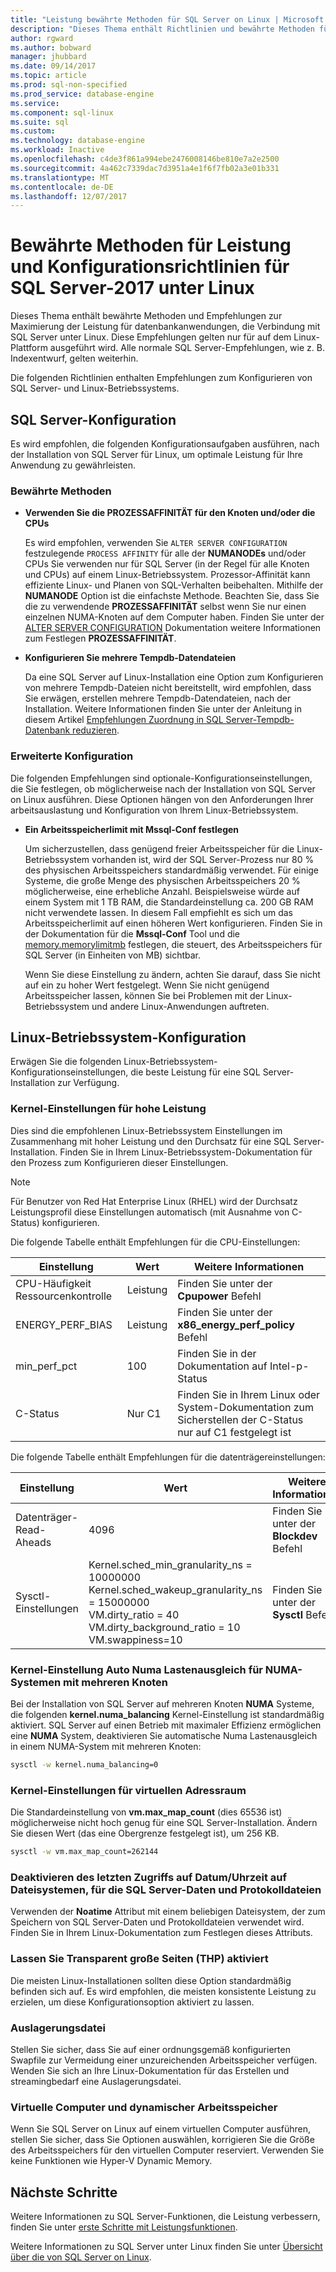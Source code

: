 ```yaml
---
title: "Leistung bewährte Methoden für SQL Server on Linux | Microsoft Docs"
description: "Dieses Thema enthält Richtlinien und bewährte Methoden für Leistung für die Ausführung von SQL Server-2017 unter Linux."
author: rgward
ms.author: bobward
manager: jhubbard
ms.date: 09/14/2017
ms.topic: article
ms.prod: sql-non-specified
ms.prod_service: database-engine
ms.service: 
ms.component: sql-linux
ms.suite: sql
ms.custom: 
ms.technology: database-engine
ms.workload: Inactive
ms.openlocfilehash: c4de3f861a994ebe2476008146be810e7a2e2500
ms.sourcegitcommit: 4a462c7339dac7d3951a4e1f6f7fb02a3e01b331
ms.translationtype: MT
ms.contentlocale: de-DE
ms.lasthandoff: 12/07/2017
---
```

# <a name="performance-best-practices-and-configuration-guidelines-for-sql-server-2017-on-linux"></a>Bewährte Methoden für Leistung und Konfigurationsrichtlinien für SQL Server-2017 unter Linux

Dieses Thema enthält bewährte Methoden und Empfehlungen zur Maximierung der Leistung für datenbankanwendungen, die Verbindung mit SQL Server unter Linux. Diese Empfehlungen gelten nur für auf dem Linux-Plattform ausgeführt wird. Alle normale SQL Server-Empfehlungen, wie z. B. Indexentwurf, gelten weiterhin.

Die folgenden Richtlinien enthalten Empfehlungen zum Konfigurieren von SQL Server- und Linux-Betriebssystems.

## <a name="sql-server-configuration"></a>SQL Server-Konfiguration

Es wird empfohlen, die folgenden Konfigurationsaufgaben ausführen, nach der Installation von SQL Server für Linux, um optimale Leistung für Ihre Anwendung zu gewährleisten.

### <a name="best-practices"></a>Bewährte Methoden

- **Verwenden Sie die PROZESSAFFINITÄT für den Knoten und/oder die CPUs**

   Es wird empfohlen, verwenden Sie `ALTER SERVER CONFIGURATION` festzulegende `PROCESS AFFINITY` für alle der **NUMANODEs** und/oder CPUs Sie verwenden nur für SQL Server (in der Regel für alle Knoten und CPUs) auf einem Linux-Betriebssystem. Prozessor-Affinität kann effiziente Linux- und Planen von SQL-Verhalten beibehalten. Mithilfe der **NUMANODE** Option ist die einfachste Methode. Beachten Sie, dass Sie die zu verwendende **PROZESSAFFINITÄT** selbst wenn Sie nur einen einzelnen NUMA-Knoten auf dem Computer haben.  Finden Sie unter der [ALTER SERVER CONFIGURATION](../t-sql/statements/alter-server-configuration-transact-sql.md) Dokumentation weitere Informationen zum Festlegen **PROZESSAFFINITÄT**.

- **Konfigurieren Sie mehrere Tempdb-Datendateien**

   Da eine SQL Server auf Linux-Installation eine Option zum Konfigurieren von mehrere Tempdb-Dateien nicht bereitstellt, wird empfohlen, dass Sie erwägen, erstellen mehrere Tempdb-Datendateien, nach der Installation. Weitere Informationen finden Sie unter der Anleitung in diesem Artikel [Empfehlungen Zuordnung in SQL Server-Tempdb-Datenbank reduzieren](https://support.microsoft.com/en-us/help/2154845/recommendations-to-reduce-allocation-contention-in-sql-server-tempdb-d).

### <a name="advanced-configuration"></a>Erweiterte Konfiguration

Die folgenden Empfehlungen sind optionale-Konfigurationseinstellungen, die Sie festlegen, ob möglicherweise nach der Installation von SQL Server on Linux ausführen. Diese Optionen hängen von den Anforderungen Ihrer arbeitsauslastung und Konfiguration von Ihrem Linux-Betriebssystem.

- **Ein Arbeitsspeicherlimit mit Mssql-Conf festlegen**

   Um sicherzustellen, dass genügend freier Arbeitsspeicher für die Linux-Betriebssystem vorhanden ist, wird der SQL Server-Prozess nur 80 % des physischen Arbeitsspeichers standardmäßig verwendet. Für einige Systeme, die große Menge des physischen Arbeitsspeichers 20 % möglicherweise, eine erhebliche Anzahl. Beispielsweise würde auf einem System mit 1 TB RAM, die Standardeinstellung ca. 200 GB RAM nicht verwendete lassen. In diesem Fall empfiehlt es sich um das Arbeitsspeicherlimit auf einen höheren Wert konfigurieren. Finden Sie in der Dokumentation für die **Mssql-Conf** Tool und die [memory.memorylimitmb](sql-server-linux-configure-mssql-conf.md#memorylimit) festlegen, die steuert, des Arbeitsspeichers für SQL Server (in Einheiten von MB) sichtbar.

   Wenn Sie diese Einstellung zu ändern, achten Sie darauf, dass Sie nicht auf ein zu hoher Wert festgelegt. Wenn Sie nicht genügend Arbeitsspeicher lassen, können Sie bei Problemen mit der Linux-Betriebssystem und andere Linux-Anwendungen auftreten.

## <a name="linux-os-configuration"></a>Linux-Betriebssystem-Konfiguration

Erwägen Sie die folgenden Linux-Betriebssystem-Konfigurationseinstellungen, die beste Leistung für eine SQL Server-Installation zur Verfügung.

### <a name="kernel-settings-for-high-performance"></a>Kernel-Einstellungen für hohe Leistung
Dies sind die empfohlenen Linux-Betriebssystem Einstellungen im Zusammenhang mit hoher Leistung und den Durchsatz für eine SQL Server-Installation. Finden Sie in Ihrem Linux-Betriebssystem-Dokumentation für den Prozess zum Konfigurieren dieser Einstellungen.



> [!Note]
> Für Benutzer von Red Hat Enterprise Linux (RHEL) wird der Durchsatz Leistungsprofil diese Einstellungen automatisch (mit Ausnahme von C-Status) konfigurieren.

Die folgende Tabelle enthält Empfehlungen für die CPU-Einstellungen:

| Einstellung | Wert | Weitere Informationen |
|---|---|---|
| CPU-Häufigkeit Ressourcenkontrolle | Leistung | Finden Sie unter der **Cpupower** Befehl |
| ENERGY_PERF_BIAS | Leistung | Finden Sie unter der **x86_energy_perf_policy** Befehl |
| min_perf_pct | 100 | Finden Sie in der Dokumentation auf Intel-p-Status |
| C-Status | Nur C1 | Finden Sie in Ihrem Linux oder System-Dokumentation zum Sicherstellen der C-Status nur auf C1 festgelegt ist |

Die folgende Tabelle enthält Empfehlungen für die datenträgereinstellungen:

| Einstellung | Wert | Weitere Informationen |
|---|---|---|
| Datenträger-Read-Aheads | 4096 | Finden Sie unter der **Blockdev** Befehl |
| Sysctl-Einstellungen | Kernel.sched_min_granularity_ns = 10000000<br/>Kernel.sched_wakeup_granularity_ns = 15000000<br/>VM.dirty_ratio = 40<br/>VM.dirty_background_ratio = 10<br/>VM.swappiness=10 | Finden Sie unter der **Sysctl** Befehl |

### <a name="kernel-setting-auto-numa-balancing-for-multi-node-numa-systems"></a>Kernel-Einstellung Auto Numa Lastenausgleich für NUMA-Systemen mit mehreren Knoten

Bei der Installation von SQL Server auf mehreren Knoten **NUMA** Systeme, die folgenden **kernel.numa_balancing** Kernel-Einstellung ist standardmäßig aktiviert. SQL Server auf einen Betrieb mit maximaler Effizienz ermöglichen eine **NUMA** System, deaktivieren Sie automatische Numa Lastenausgleich in einem NUMA-System mit mehreren Knoten:

```bash
sysctl -w kernel.numa_balancing=0
```

### <a name="kernel-settings-for-virtual-address-space"></a>Kernel-Einstellungen für virtuellen Adressraum

Die Standardeinstellung von **vm.max_map_count** (dies 65536 ist) möglicherweise nicht hoch genug für eine SQL Server-Installation. Ändern Sie diesen Wert (das eine Obergrenze festgelegt ist), um 256 KB.

```bash
sysctl -w vm.max_map_count=262144
```

### <a name="disable-last-accessed-datetime-on-file-systems-for-sql-server-data-and-log-files"></a>Deaktivieren des letzten Zugriffs auf Datum/Uhrzeit auf Dateisystemen, für die SQL Server-Daten und Protokolldateien

Verwenden der **Noatime** Attribut mit einem beliebigen Dateisystem, der zum Speichern von SQL Server-Daten und Protokolldateien verwendet wird. Finden Sie in Ihrem Linux-Dokumentation zum Festlegen dieses Attributs.

### <a name="leave-transparent-huge-pages-thp-enabled"></a>Lassen Sie Transparent große Seiten (THP) aktiviert

Die meisten Linux-Installationen sollten diese Option standardmäßig befinden sich auf. Es wird empfohlen, die meisten konsistente Leistung zu erzielen, um diese Konfigurationsoption aktiviert zu lassen.

### <a name="swapfile"></a>Auslagerungsdatei

Stellen Sie sicher, dass Sie auf einer ordnungsgemäß konfigurierten Swapfile zur Vermeidung einer unzureichenden Arbeitsspeicher verfügen. Wenden Sie sich an Ihre Linux-Dokumentation für das Erstellen und streamingbedarf eine Auslagerungsdatei.

### <a name="virtual-machines-and-dynamic-memory"></a>Virtuelle Computer und dynamischer Arbeitsspeicher

Wenn Sie SQL Server on Linux auf einem virtuellen Computer ausführen, stellen Sie sicher, dass Sie Optionen auswählen, korrigieren Sie die Größe des Arbeitsspeichers für den virtuellen Computer reserviert. Verwenden Sie keine Funktionen wie Hyper-V Dynamic Memory.

## <a name="next-steps"></a>Nächste Schritte

Weitere Informationen zu SQL Server-Funktionen, die Leistung verbessern, finden Sie unter [erste Schritte mit Leistungsfunktionen](sql-server-linux-performance-get-started.md).

Weitere Informationen zu SQL Server unter Linux finden Sie unter [Übersicht über die von SQL Server on Linux](sql-server-linux-overview.md).
